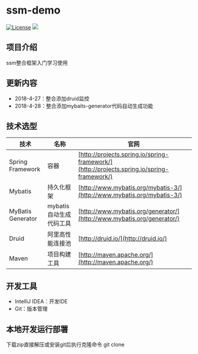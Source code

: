 # ssm-demo
[![License](http://img.shields.io/badge/license-apache%202-brightgreen.svg)](https://github.com/ChinaXiaoMing/ssm-demo/blob/master/LICENSE)
[![](https://img.shields.io/badge/Author-fuyuanming-orange.svg)](https://github.com/ChinaXiaoMing)

## 项目介绍
ssm整合框架入门学习使用

## 更新内容
- 2018-4-27：整合添加druid监控<br/>
- 2018-4-28：整合添加mybaits-generator代码自动生成功能

## 技术选型
技术 | 名称 | 官网
----|------|----
Spring Framework | 容器  | [http://projects.spring.io/spring-framework/](http://projects.spring.io/spring-framework/)
Mybatis | 持久化框架 | [http://www.mybatis.org/mybatis-3/](http://www.mybatis.org/mybatis-3/)
MyBatis Generator | mybatis自动生成代码工具 | [http://www.mybatis.org/generator/](http://www.mybatis.org/generator/)
Druid | 阿里高性能连接池 | [http://druid.io/](http://druid.io/)
Maven | 项目构建工具  | [http://maven.apache.org/](http://maven.apache.org/)

## 开发工具
- IntelliJ IDEA：开发IDE
- Git：版本管理

## 本地开发运行部署
下载zip直接解压或安装git后执行克隆命令 git clone 
